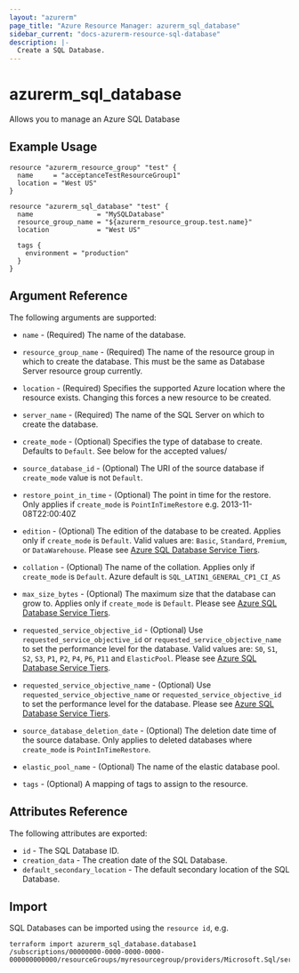 ```yaml
---
layout: "azurerm"
page_title: "Azure Resource Manager: azurerm_sql_database"
sidebar_current: "docs-azurerm-resource-sql-database"
description: |-
  Create a SQL Database.
---
```


# azurerm\_sql\_database

Allows you to manage an Azure SQL Database

## Example Usage

```hcl
resource "azurerm_resource_group" "test" {
  name     = "acceptanceTestResourceGroup1"
  location = "West US"
}

resource "azurerm_sql_database" "test" {
  name                = "MySQLDatabase"
  resource_group_name = "${azurerm_resource_group.test.name}"
  location            = "West US"

  tags {
    environment = "production"
  }
}
```
## Argument Reference

The following arguments are supported:

* `name` - (Required) The name of the database.

* `resource_group_name` - (Required) The name of the resource group in which to create the database.  This must be the same as Database Server resource group currently.

* `location` - (Required) Specifies the supported Azure location where the resource exists. Changing this forces a new resource to be created.

* `server_name` - (Required) The name of the SQL Server on which to create the database.

* `create_mode` - (Optional) Specifies the type of database to create. Defaults to `Default`. See below for the accepted values/

* `source_database_id` - (Optional) The URI of the source database if `create_mode` value is not `Default`.

* `restore_point_in_time` - (Optional) The point in time for the restore. Only applies if `create_mode` is `PointInTimeRestore` e.g. 2013-11-08T22:00:40Z

* `edition` - (Optional) The edition of the database to be created. Applies only if `create_mode` is `Default`. Valid values are: `Basic`, `Standard`, `Premium`, or `DataWarehouse`. Please see [Azure SQL Database Service Tiers](https://azure.microsoft.com/en-gb/documentation/articles/sql-database-service-tiers/).

* `collation` - (Optional) The name of the collation. Applies only if `create_mode` is `Default`.  Azure default is `SQL_LATIN1_GENERAL_CP1_CI_AS`

* `max_size_bytes` - (Optional) The maximum size that the database can grow to. Applies only if `create_mode` is `Default`.  Please see [Azure SQL Database Service Tiers](https://azure.microsoft.com/en-gb/documentation/articles/sql-database-service-tiers/).

* `requested_service_objective_id` - (Optional) Use `requested_service_objective_id` or `requested_service_objective_name` to set the performance level for the database.
 Valid values are: `S0`, `S1`, `S2`, `S3`, `P1`, `P2`, `P4`, `P6`, `P11` and `ElasticPool`.  Please see [Azure SQL Database Service Tiers](https://azure.microsoft.com/en-gb/documentation/articles/sql-database-service-tiers/).

* `requested_service_objective_name` - (Optional) Use `requested_service_objective_name` or `requested_service_objective_id` to set the performance level for the database.  Please see [Azure SQL Database Service Tiers](https://azure.microsoft.com/en-gb/documentation/articles/sql-database-service-tiers/).

* `source_database_deletion_date` - (Optional) The deletion date time of the source database. Only applies to deleted databases where `create_mode` is `PointInTimeRestore`.

* `elastic_pool_name` - (Optional) The name of the elastic database pool.

* `tags` - (Optional) A mapping of tags to assign to the resource.

## Attributes Reference

The following attributes are exported:

* `id` - The SQL Database ID.
* `creation_data` - The creation date of the SQL Database.
* `default_secondary_location` - The default secondary location of the SQL Database.

## Import

SQL Databases can be imported using the `resource id`, e.g.

```
terraform import azurerm_sql_database.database1 /subscriptions/00000000-0000-0000-0000-000000000000/resourceGroups/myresourcegroup/providers/Microsoft.Sql/servers/myserver/databases/database1
```

